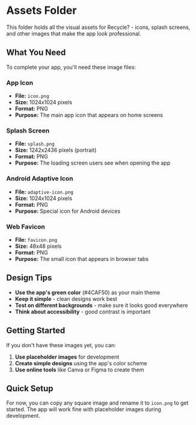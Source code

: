 # Assets Folder

This folder holds all the visual assets for Recycle? - icons, splash screens, and other images that make the app look professional.

## What You Need

To complete your app, you'll need these image files:

### App Icon
- **File:** `icon.png`
- **Size:** 1024x1024 pixels
- **Format:** PNG
- **Purpose:** The main app icon that appears on home screens

### Splash Screen
- **File:** `splash.png`
- **Size:** 1242x2436 pixels (portrait)
- **Format:** PNG
- **Purpose:** The loading screen users see when opening the app

### Android Adaptive Icon
- **File:** `adaptive-icon.png`
- **Size:** 1024x1024 pixels
- **Format:** PNG
- **Purpose:** Special icon for Android devices

### Web Favicon
- **File:** `favicon.png`
- **Size:** 48x48 pixels
- **Format:** PNG
- **Purpose:** The small icon that appears in browser tabs

## Design Tips

- **Use the app's green color** (#4CAF50) as your main theme
- **Keep it simple** - clean designs work best
- **Test on different backgrounds** - make sure it looks good everywhere
- **Think about accessibility** - good contrast is important

## Getting Started

If you don't have these images yet, you can:
1. **Use placeholder images** for development
2. **Create simple designs** using the app's color scheme
3. **Use online tools** like Canva or Figma to create them

## Quick Setup

For now, you can copy any square image and rename it to `icon.png` to get started. The app will work fine with placeholder images during development. 